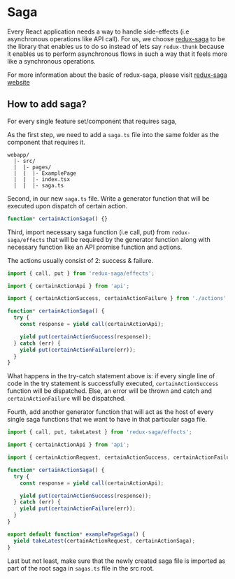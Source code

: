 # Saga

Every React application needs a way to handle side-effects (i.e asynchronous operations like API call).
For us, we choose [redux-saga](https://redux-saga.js.org/) to be the library that enables us to do so instead of lets say `redux-thunk` because it enables us to perform asynchronous flows in such a way that it feels more like a synchronous operations.

For more information about the basic of redux-saga, please visit [redux-saga website](https://redux-saga.js.org/)

## How to add saga?

For every single feature set/component that requires saga,

As the first step, we need to add a `saga.ts` file into the same folder as the component that requires it.

```
webapp/
  |- src/
  |  |- pages/
  |  |  |- ExamplePage
  |  |  |- index.tsx
  |  |  |- saga.ts
```

Second, in our new `saga.ts` file. Write a generator function that will be executed upon dispatch of certain action.

```typescript
function* certainActionSaga() {}
```

Third, import necessary saga function (i.e call, put) from `redux-saga/effects` that will be required by the generator function along with necessary function like an API promise function and actions.

The actions usually consist of 2: success & failure.

```typescript
import { call, put } from 'redux-saga/effects';

import { certainActionApi } from 'api';

import { certainActionSuccess, certainActionFailure } from './actions';

function* certainActionSaga() {
  try {
    const response = yield call(certainActionApi);

    yield put(certainActionSuccess(response));
  } catch (err) {
    yield put(certainActionFailure(err));
  }
}
```

What happens in the try-catch statement above is: if every single line of code in the try statement is successfully executed, `certainActionSuccess` function will be dispatched. Else, an error will be thrown and catch and `certainActionFailure` will be dispatched.

Fourth, add another generator function that will act as the host of every single saga functions that we want to have in that particular saga file.

```typescript
import { call, put, takeLatest } from 'redux-saga/effects';

import { certainActionApi } from 'api';

import { certainActionRequest, certainActionSuccess, certainActionFailure } from './actions';

function* certainActionSaga() {
  try {
    const response = yield call(certainActionApi);

    yield put(certainActionSuccess(response));
  } catch (err) {
    yield put(certainActionFailure(err));
  }
}

export default function* examplePageSaga() {
  yield takeLatest(certainActionRequest, certainActionSaga);
}
```

Last but not least, make sure that the newly created saga file is imported as part of the root saga in `sagas.ts` file in the src root.

